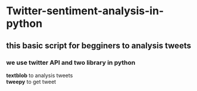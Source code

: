 # Twitter-sentiment-analysis-in-python
## this basic script for begginers to analysis tweets  

### we use  twitter API and two library in python 
**textblob** to analysis tweets <br/>
**tweepy** to get tweet
